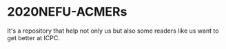 # 2020NEFU-ACMERs
It's a repository that help not only us but also some readers like us want to get better at ICPC.

